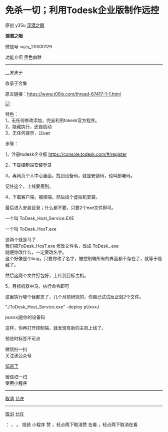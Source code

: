 #  免杀一切；利用Todesk企业版制作远控

原创 y35u  [ 深潜之眼 ](javascript:void\(0\);)

**深潜之眼** ![]()

微信号 sqzy_20000129

功能介绍 黑色幽默

____

___发表于_

收录于合集

原文链接：https://www.t00ls.com/thread-67417-1-1.html

![](http://hk-proxy.gitwarp.com/https://raw.githubusercontent.com/tuchuang9/tc1/refs/heads/main/public/20221108084335.png)

特色：  
1，无任何修改添加，完全利用tokesk官方程序。  
2，隐藏执行，还自启动  
3，无任何提示，过uac

步骤：

1，注册todesk企业版 https://console.todesk.com/#/register

2，下载控制端安装登录  
  
3，再网页个人中心里面，找到设备码，就是安装码，也叫部署码。  
  
记住这个，上线要用到。  
  
4，下载客户端，被控端，然后找个虚拟机安装。  

最后进入安装目录；什么都不要，只要2个exe文件即可。

一个叫 ToDesk_Host_Service.EXE

一个叫 ToDesk_HosT.exe

这两个就是马了  
我们把ToDesk_HosT.exe 修改文件名，改成  ToDesk_.exe  
随便你改什么，一定要改名字。  
这个好像是个bug，只要你改了名字，被控制端所有的界面都不存在了，就等于隐藏了。  
  
然后这两个文件打包好，上传到目标主机。  
  
5，目标机器中马，执行命令即可  
  
这里执行哪个我都忘了，几个月前研究的，你自己试试反正就2个文件。  
  
"./ToDesk_Host_Service.exe" -deploy pUxxxJ

  

puxxxj是你的设备码

这样，你再打开控制端，就发现有新的主机上线了。

预览时标签不可点

微信扫一扫  
关注该公众号

[知道了](javascript:;)

微信扫一扫  
使用小程序

****

[取消](javascript:void\(0\);) [允许](javascript:void\(0\);)

****

[取消](javascript:void\(0\);) [允许](javascript:void\(0\);)

： ， 。   视频 小程序 赞 ，轻点两下取消赞 在看 ，轻点两下取消在看

